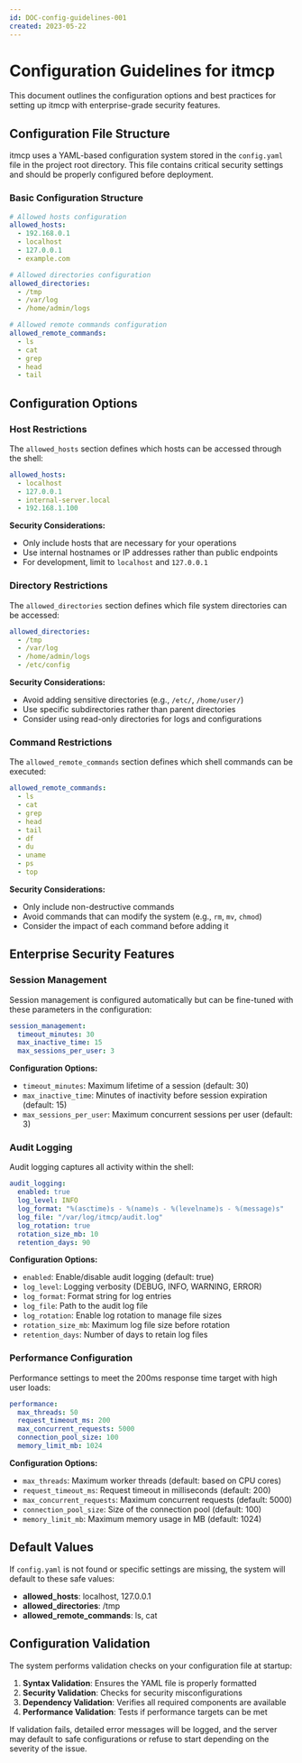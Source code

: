 ```yaml
---
id: DOC-config-guidelines-001
created: 2023-05-22
---
```


# Configuration Guidelines for itmcp

This document outlines the configuration options and best practices for setting up itmcp with enterprise-grade security features.

## Configuration File Structure

itmcp uses a YAML-based configuration system stored in the `config.yaml` file in the project root directory. This file contains critical security settings and should be properly configured before deployment.

### Basic Configuration Structure

```yaml
# Allowed hosts configuration
allowed_hosts:
  - 192.168.0.1
  - localhost
  - 127.0.0.1
  - example.com

# Allowed directories configuration
allowed_directories:
  - /tmp
  - /var/log
  - /home/admin/logs

# Allowed remote commands configuration
allowed_remote_commands:
  - ls
  - cat
  - grep
  - head
  - tail
```

## Configuration Options

### Host Restrictions

The `allowed_hosts` section defines which hosts can be accessed through the shell:

```yaml
allowed_hosts:
  - localhost
  - 127.0.0.1
  - internal-server.local
  - 192.168.1.100
```

**Security Considerations:**
- Only include hosts that are necessary for your operations
- Use internal hostnames or IP addresses rather than public endpoints
- For development, limit to `localhost` and `127.0.0.1`

### Directory Restrictions

The `allowed_directories` section defines which file system directories can be accessed:

```yaml
allowed_directories:
  - /tmp
  - /var/log
  - /home/admin/logs
  - /etc/config
```

**Security Considerations:**
- Avoid adding sensitive directories (e.g., `/etc/`, `/home/user/`)
- Use specific subdirectories rather than parent directories
- Consider using read-only directories for logs and configurations

### Command Restrictions

The `allowed_remote_commands` section defines which shell commands can be executed:

```yaml
allowed_remote_commands:
  - ls
  - cat
  - grep
  - head
  - tail
  - df
  - du
  - uname
  - ps
  - top
```

**Security Considerations:**
- Only include non-destructive commands
- Avoid commands that can modify the system (e.g., `rm`, `mv`, `chmod`)
- Consider the impact of each command before adding it

## Enterprise Security Features

### Session Management

Session management is configured automatically but can be fine-tuned with these parameters in the configuration:

```yaml
session_management:
  timeout_minutes: 30
  max_inactive_time: 15
  max_sessions_per_user: 3
```

**Configuration Options:**
- `timeout_minutes`: Maximum lifetime of a session (default: 30)
- `max_inactive_time`: Minutes of inactivity before session expiration (default: 15)
- `max_sessions_per_user`: Maximum concurrent sessions per user (default: 3)

### Audit Logging

Audit logging captures all activity within the shell:

```yaml
audit_logging:
  enabled: true
  log_level: INFO
  log_format: "%(asctime)s - %(name)s - %(levelname)s - %(message)s"
  log_file: "/var/log/itmcp/audit.log"
  log_rotation: true
  rotation_size_mb: 10
  retention_days: 90
```

**Configuration Options:**
- `enabled`: Enable/disable audit logging (default: true)
- `log_level`: Logging verbosity (DEBUG, INFO, WARNING, ERROR)
- `log_format`: Format string for log entries
- `log_file`: Path to the audit log file
- `log_rotation`: Enable log rotation to manage file sizes
- `rotation_size_mb`: Maximum log file size before rotation
- `retention_days`: Number of days to retain log files

### Performance Configuration

Performance settings to meet the 200ms response time target with high user loads:

```yaml
performance:
  max_threads: 50
  request_timeout_ms: 200
  max_concurrent_requests: 5000
  connection_pool_size: 100
  memory_limit_mb: 1024
```

**Configuration Options:**
- `max_threads`: Maximum worker threads (default: based on CPU cores)
- `request_timeout_ms`: Request timeout in milliseconds (default: 200)
- `max_concurrent_requests`: Maximum concurrent requests (default: 5000)
- `connection_pool_size`: Size of the connection pool (default: 100)
- `memory_limit_mb`: Maximum memory usage in MB (default: 1024)

## Default Values

If `config.yaml` is not found or specific settings are missing, the system will default to these safe values:

- **allowed_hosts**: localhost, 127.0.0.1
- **allowed_directories**: /tmp
- **allowed_remote_commands**: ls, cat

## Configuration Validation

The system performs validation checks on your configuration file at startup:

1. **Syntax Validation**: Ensures the YAML file is properly formatted
2. **Security Validation**: Checks for security misconfigurations
3. **Dependency Validation**: Verifies all required components are available
4. **Performance Validation**: Tests if performance targets can be met

If validation fails, detailed error messages will be logged, and the server may default to safe configurations or refuse to start depending on the severity of the issue. 